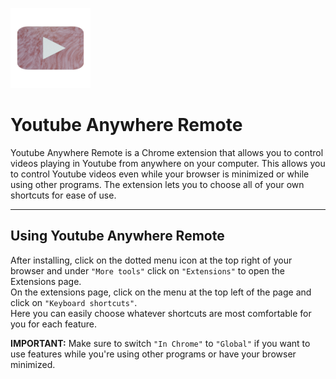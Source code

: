 ![](/assets/icon-128.png)
# Youtube Anywhere Remote
 
 Youtube Anywhere Remote is a Chrome extension that allows you to control videos playing in Youtube from anywhere on your computer.
 This allows you to control Youtube videos even while your browser is minimized or while using other programs. The extension lets you to choose all of your own shortcuts for ease of use.
 

 
 ---
 ## Using Youtube Anywhere Remote
 After installing, click on the dotted menu icon at the top right of your browser and under `"More tools"` click on `"Extensions"` to open the Extensions page.  
 On the extensions page, click on the menu at the top left of the page and click on `"Keyboard shortcuts"`.  
 Here you can easily choose whatever shortcuts are most comfortable for you for each feature.
 
 **IMPORTANT:** Make sure to switch `"In Chrome"` to `"Global"` if you want to use features while you're using other programs or have your browser minimized.
